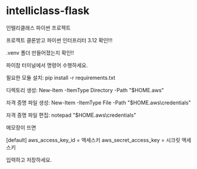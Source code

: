 # intelliclass-flask
인텔리클래스 파이썬 프로젝트

프로젝트 클론받고 파이썬 인터프리터 3.12 확인!!!

.venv 폴더 만들어졌는지 확인!!

파이참 터미널에서 명령어 수행하세요.

필요한 모듈 설치: pip install -r requirements.txt

디렉토리 생성: New-Item -ItemType Directory -Path "$HOME\.aws"

자격 증명 파일 생성: New-Item -ItemType File -Path "$HOME\.aws\credentials"

자격 증명 파일 편집: notepad "$HOME\.aws\credentials"

메모장이 뜨면

[default]
aws_access_key_id = 액세스키
aws_secret_access_key = 시크릿 액세스키

입력하고 저장하세요.
